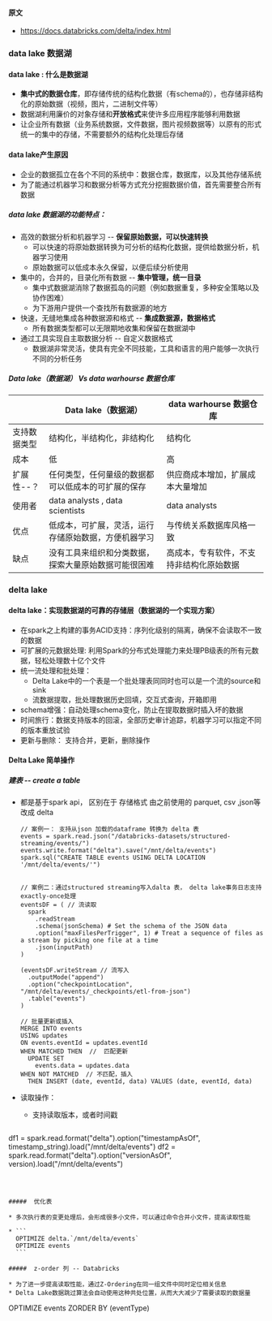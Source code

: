 ####  原文

* https://docs.databricks.com/delta/index.html

###  data lake 数据湖

#### data lake : 什么是数据湖

* **集中式的数据仓库**，即存储传统的结构化数据（有schema的），也存储非结构化的原始数据（视频，图片，二进制文件等）
* 数据湖利用廉价的对象存储和**开放格式**来使许多应用程序能够利用数据
* 让企业所有数据（业务系统数据，文件数据，图片视频数据等）以原有的形式统一的集中的存储，不需要额外的结构化处理后存储



####  data lake产生原因

* 企业的数据孤立在各个不同的系统中：数据仓库，数据库，以及其他存储系统
* 为了能通过机器学习和数据分析等方式充分挖掘数据价值，首先需要整合所有数据



##### data lake 数据湖的功能特点：

* 高效的数据分析和机器学习    -- **保留原始数据，可以快速转换**
  * 可以快速的将原始数据转换为可分析的结构化数据，提供给数据分析，机器学习使用
  * 原始数据可以低成本永久保留，以便后续分析使用
* 集中的，合并的，目录化所有数据 -- **集中管理，统一目录**
  * 集中式数据湖消除了数据孤岛的问题（例如数据重复，多种安全策略以及协作困难）
  * 为下游用户提供一个查找所有数据源的地方
* 快速，无缝地集成各种数据源和格式 -- **集成数据源，数据格式**
  * 所有数据类型都可以无限期地收集和保留在数据湖中
* 通过工具实现自主取数据分析 -- 自定义数据格式
  * 数据湖非常灵活，使具有完全不同技能，工具和语言的用户能够一次执行不同的分析任务



##### Data lake（数据湖） Vs  data warhourse 数据仓库

|              | Data lake（数据湖）                                  | data warhourse 数据仓库                  |
| ------------ | ---------------------------------------------------- | ---------------------------------------- |
| 支持数据类型 | 结构化，半结构化，非结构化                           | 结构化                                   |
| 成本         | 低                                                   | 高                                       |
| 扩展性--？   | 任何类型，任何量级的数据都可以低成本的可扩展的保存   | 供应商成本增加，扩展成本大量增加         |
| 使用者       | data analysts  ,  data  scientists                   | data  analysts                           |
| 优点         | 低成本，可扩展，灵活，运行存储原始数据，方便机器学习 | 与传统关系数据库风格一致                 |
| 缺点         | 没有工具来组织和分类数据，探索大量原始数据可能很困难 | 高成本，专有软件，不支持非结构化原始数据 |



### delta lake 

#### delta lake：实现数据湖的可靠的存储层（数据湖的一个实现方案）

* 在spark之上构建的事务ACID支持：序列化级别的隔离，确保不会读取不一致的数据
* 可扩展的元数据处理:  利用Spark的分布式处理能力来处理PB级表的所有元数据，轻松处理数十亿个文件
* 统一流处理和批处理：
  * Delta Lake中的一个表是一个批处理表同同时也可以是一个流的source和sink
  * 流数据提取，批处理数据历史回填，交互式查询，开箱即用
* schema增强：自动处理schema变化，防止在提取数据时插入坏的数据
* 时间旅行：数据支持版本的回滚，全部历史审计追踪，机器学习可以指定不同的版本重放试验
* 更新与删除： 支持合并，更新，删除操作



####   Delta Lake 简单操作

#####  建表 -- create a table

* 都是基于spark api， 区别在于 存储格式 由之前使用的 parquet, csv ,json等改成 delta

  ```
  // 案例一： 支持从json 加载的dataframe 转换为 delta 表
  events = spark.read.json("/databricks-datasets/structured-streaming/events/")
  events.write.format("delta").save("/mnt/delta/events")
  spark.sql("CREATE TABLE events USING DELTA LOCATION '/mnt/delta/events/'")
  
  
  // 案例二：通过structured streaming写入dalta 表， delta lake事务日志支持exactly-once处理
  eventsDF = ( // 流读取
    spark
      .readStream
      .schema(jsonSchema) # Set the schema of the JSON data
      .option("maxFilesPerTrigger", 1) # Treat a sequence of files as a stream by picking one file at a time
      .json(inputPath)
  )
  
  (eventsDF.writeStream // 流写入
    .outputMode("append")
    .option("checkpointLocation", "/mnt/delta/events/_checkpoints/etl-from-json")
    .table("events")
  )
  
  // 批量更新或插入
  MERGE INTO events
  USING updates
  ON events.eventId = updates.eventId
  WHEN MATCHED THEN  //  匹配更新
    UPDATE SET
      events.data = updates.data
  WHEN NOT MATCHED  // 不匹配，插入
    THEN INSERT (date, eventId, data) VALUES (date, eventId, data)
  
  ```

* 读取操作：

  * 支持读取版本，或者时间戳

  ```
df1 = spark.read.format("delta").option("timestampAsOf", timestamp_string).load("/mnt/delta/events")
df2 = spark.read.format("delta").option("versionAsOf", version).load("/mnt/delta/events")
  ```



#####  优化表

* 多次执行表的变更处理后，会形成很多小文件，可以通过命令合并小文件，提高读取性能

  * ```
    OPTIMIZE delta.`/mnt/delta/events`
    OPTIMIZE events
    ```

#####  z-order 列 -- Databricks 

* 为了进一步提高读取性能，通过Z-Ordering在同一组文件中同时定位相关信息
* Delta Lake数据跳过算法会自动使用这种共处位置，从而大大减少了需要读取的数据量

```
OPTIMIZE events
  ZORDER BY (eventType)
```